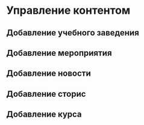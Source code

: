 
# Управление контентом


## Добавление учебного заведения


## Добавление мероприятия



## Добавление новости


## Добавление сторис



## Добавление курса